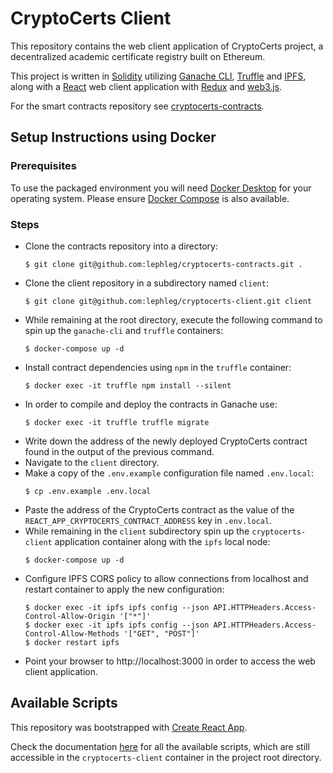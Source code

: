 # CryptoCerts Client

This repository contains the web client application of CryptoCerts project, a decentralized academic certificate registry built on Ethereum. 

This project is written in [Solidity](https://docs.soliditylang.org/) utilizing [Ganache CLI](https://docs.nethereum.com/en/latest/ethereum-and-clients/ganache-cli/), [Truffle](https://www.trufflesuite.com/truffle) and [IPFS](https://ipfs.io/), along with a [React](https://reactjs.org/) web client application with [Redux](https://redux.js.org/) and [web3.js](https://github.com/ethereum/web3.js/).

For the smart contracts repository see [cryptocerts-contracts](https://github.com/lephleg/cryptocerts-contracts).

## Setup Instructions using Docker

### Prerequisites

To use the packaged environment you will need [Docker Desktop](https://www.docker.com/products/docker-desktop) for your operating system. Please ensure [Docker Compose](https://docs.docker.com/compose/install/) is also available.

### Steps
* Clone the contracts repository into a directory:
    ```
    $ git clone git@github.com:lephleg/cryptocerts-contracts.git .
    ```
* Clone the client repository in a subdirectory named `client`:
    ```
    $ git clone git@github.com:lephleg/cryptocerts-client.git client
    ```
* While remaining at the root directory, execute the following command to spin up the `ganache-cli` and `truffle` containers:
    ```
    $ docker-compose up -d
    ```
* Install contract dependencies using `npm` in the `truffle` container: 
    ```
    $ docker exec -it truffle npm install --silent
    ```
* In order to compile and deploy the contracts in Ganache use:
    ```
    $ docker exec -it truffle truffle migrate
    ```
* Write down the address of the newly deployed CryptoCerts contract found in the output of the previous command.
* Navigate to the `client` directory.
* Make a copy of the `.env.example` configuration file named `.env.local`:
    ```
    $ cp .env.example .env.local
    ```
* Paste the address of the CryptoCerts contract as the value of the `REACT_APP_CRYPTOCERTS_CONTRACT_ADDRESS` key in `.env.local`.
* While remaining in the `client` subdirectory spin up the `cryptocerts-client` application container along with the `ipfs` local node:
    ```
    $ docker-compose up -d
    ```
* Configure IPFS CORS policy to allow connections from localhost and restart container to apply the new configuration:
    ```
    $ docker exec -it ipfs ipfs config --json API.HTTPHeaders.Access-Control-Allow-Origin '["*"]'
    $ docker exec -it ipfs ipfs config --json API.HTTPHeaders.Access-Control-Allow-Methods '["GET", "POST"]'
    $ docker restart ipfs
    ```
* Point your browser to http://localhost:3000 in order to access the web client application.

## Available Scripts

This repository was bootstrapped with [Create React App](https://github.com/facebook/create-react-app). 

Check the documentation [here](https://github.com/lephleg/cryptocerts-client#available-scripts) for all the available scripts, which are still accessible in the `cryptocerts-client` container in the project root directory.
